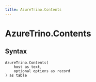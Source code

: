 ```yaml
---
title: AzureTrino.Contents
---
```


# AzureTrino.Contents



## Syntax

```powerquery
AzureTrino.Contents(
    host as text,
    optional options as record
) as table
```



